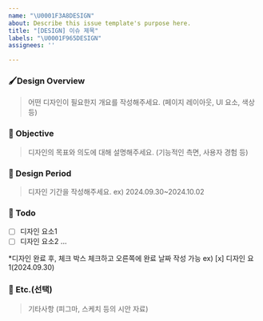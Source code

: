 ```yaml
---
name: "\U0001F3A8DESIGN"
about: Describe this issue template's purpose here.
title: "[DESIGN] 이슈 제목"
labels: "\U0001F965DESIGN"
assignees: ''

---
```


### 🖌️Design Overview
> 어떤 디자인이 필요한지 개요를 작성해주세요. (페이지 레이아웃, UI 요소, 색상 등)

### 🎯 Objective
> 디자인의 목표와 의도에 대해 설명해주세요. (기능적인 측면, 사용자 경험 등)

### 📆 Design Period
> 디자인 기간을 작성해주세요.
ex) 2024.09.30~2024.10.02

### 🔮 Todo
- [ ] 디자인 요소1
- [ ] 디자인 요소2 ...

*디자인 완료 후, 체크 박스 체크하고 오른쪽에 완료 날짜 작성 가능
ex) [x] 디자인 요1(2024.09.30)

### 🧩 Etc.(선택)
 > 기타사항 (피그마, 스케치 등의 시안 자료)
